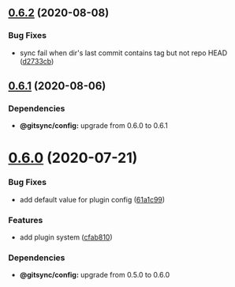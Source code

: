## [0.6.2](https://github.com/twinh/gitsync/compare/@gitsync/sync@0.6.1...@gitsync/sync@0.6.2) (2020-08-08)


### Bug Fixes

* sync fail when dir's last commit contains tag but not repo HEAD ([d2733cb](https://github.com/twinh/gitsync/commit/d2733cb03397cf04b8275f80593dd7b47c63fff9))

## [0.6.1](https://github.com/twinh/gitsync/compare/@gitsync/sync@0.6.0...@gitsync/sync@0.6.1) (2020-08-06)





### Dependencies

* **@gitsync/config:** upgrade from 0.6.0 to 0.6.1

# [0.6.0](https://github.com/twinh/gitsync/compare/@gitsync/sync@0.5.1...@gitsync/sync@0.6.0) (2020-07-21)


### Bug Fixes

* add default value for plugin config ([61a1c99](https://github.com/twinh/gitsync/commit/61a1c99e5ef45776539b77c4922389a44338b89b))


### Features

* add plugin system ([cfab810](https://github.com/twinh/gitsync/commit/cfab8106437e6f6df4c80d9664c91decd6d89211))





### Dependencies

* **@gitsync/config:** upgrade from 0.5.0 to 0.6.0
